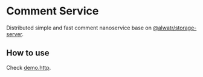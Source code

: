 # Comment Service

Distributed simple and fast comment nanoservice base on [@alwatr/storage-server](../storage-server/).

## How to use

Check [demo.http](demo.http).
